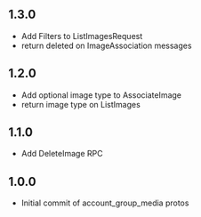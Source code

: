## 1.3.0
- Add Filters to ListImagesRequest
- return deleted on ImageAssociation messages

## 1.2.0
- Add optional image type to AssociateImage
- return image type on ListImages

## 1.1.0
- Add DeleteImage RPC

## 1.0.0
- Initial commit of account_group_media protos
